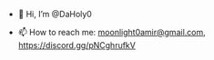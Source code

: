 - 👋 Hi, I’m @DaHoly0

- 📫 How to reach me: moonlight0amir@gmail.com, https://discord.gg/pNCghrufkV

<!---
DaHoly0/DaHoly0 is a ✨ special ✨ repository because its `README.md` (this file) appears on your GitHub profile.
You can click the Preview link to take a look at your changes.
--->
